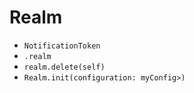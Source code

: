 # Realm

* `NotificationToken`
* `.realm`
* `realm.delete(self)`
* `Realm.init(configuration: myConfig>)`

